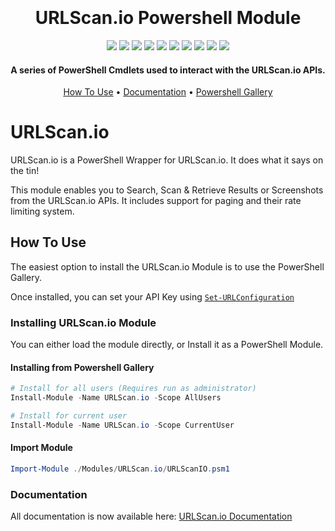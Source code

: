 <h1 align="center">
  <br>
  <!--<a href=""><img src="" alt="Markdownify" width="200"></a>-->
  <br>
  URLScan.io Powershell Module
  <br>
</h1>

<p align="center">
  <a href="https://www.powershellgallery.com/packages/URLScan.io"><img src="https://img.shields.io/powershellgallery/v/URLScan.io?label=Powershell%20Gallery"></a>
  <a href="https://github.com/TehMuffinMoo/URLScan.io"><img src="https://img.shields.io/github/v/release/TehMuffinMoo/URLScan.io.svg?label=Github Release"></a>
  <a href="https://github.com/TehMuffinMoo/URLScan.io"><img src="https://img.shields.io/github/languages/code-size/TehMuffinMoo/URLScan.io.svg?label=Code%20Size"></a>
  <a href="https://www.powershellgallery.com/packages/URLScan.io"><img src="https://img.shields.io/powershellgallery/dt/URLScan.io?label=Downloads"></a>
  <a href="https://www.powershellgallery.com/packages/URLScan.io"><img src="https://img.shields.io/powershellgallery/p/URLScan.io?label=Supported Platforms&color=%236600bf"></a>
  <img src="https://img.shields.io/badge/dynamic/json?url=https%3A%2F%2Fraw.githubusercontent.com%2FTehMuffinMoo%2FURLScan.io%2Fdev%2Fdocs%2Fmanifest.json&query=%24.Count&label=Available%20Functions&color=orange"</img>
  <a href="https://github.com/TehMuffinMoo/URLScan.io/releases"><img src="https://img.shields.io/github/release-date/tehmuffinmoo/URLScan.io?label=Latest%20Release"></a>
  <a href="https://psurlscanio.readthedocs.io"><img src="https://img.shields.io/readthedocs/psurlscanio?label=Docs"></a>
  <a href="https://github.com/TehMuffinMoo/URLScan.io/actions/workflows/Run%20Pester%20Tests.yaml"><img src="https://img.shields.io/github/actions/workflow/status/TehMuffinMoo/URLScan.io/Run%20Pester%20Tests.yaml?label=Dev Pester Tests&branch=dev&color=%230072c6"></a>
  <a href="https://github.com/TehMuffinMoo/URLScan.io/actions/workflows/Run%20Pester%20Tests%20(PS%20Gallery).yaml"><img src="https://img.shields.io/github/actions/workflow/status/TehMuffinMoo/URLScan.io/Run%20Pester%20Tests%20(PS%20Gallery).yaml?label=Latest Pester Tests&branch=main&color=%230072c6"></a>
</p>

<h4 align="center">A series of PowerShell Cmdlets used to interact with the URLScan.io APIs.</h4>

<p align="center">
  <a href="#how-to-use">How To Use</a> •
  <a href="https://psurlscanio.readthedocs.io" target="_blank">Documentation</a> •
  <a href="https://www.powershellgallery.com/packages/URLScan.io/" target="_blank">Powershell Gallery</a>
</p>

# URLScan.io
URLScan.io is a PowerShell Wrapper for URLScan.io. It does what it says on the tin!

This module enables you to Search, Scan & Retrieve Results or Screenshots from the URLScan.io APIs. It includes support for paging and their rate limiting system.

## How To Use
The easiest option to install the URLScan.io Module is to use the PowerShell Gallery.

Once installed, you can set your API Key using [`Set-URLConfiguration`](https://psurlscanio.readthedocs.io/en/latest/Functions/Set-URLScanConfiguration/)

### Installing URLScan.io Module
You can either load the module directly, or Install it as a PowerShell Module.

#### Installing from Powershell Gallery
```powershell
# Install for all users (Requires run as administrator)
Install-Module -Name URLScan.io -Scope AllUsers

# Install for current user
Install-Module -Name URLScan.io -Scope CurrentUser
```

#### Import Module
```powershell
Import-Module ./Modules/URLScan.io/URLScanIO.psm1
```

### Documentation
All documentation is now available here: [URLScan.io Documentation](https://psurlscanio.readthedocs.io)
